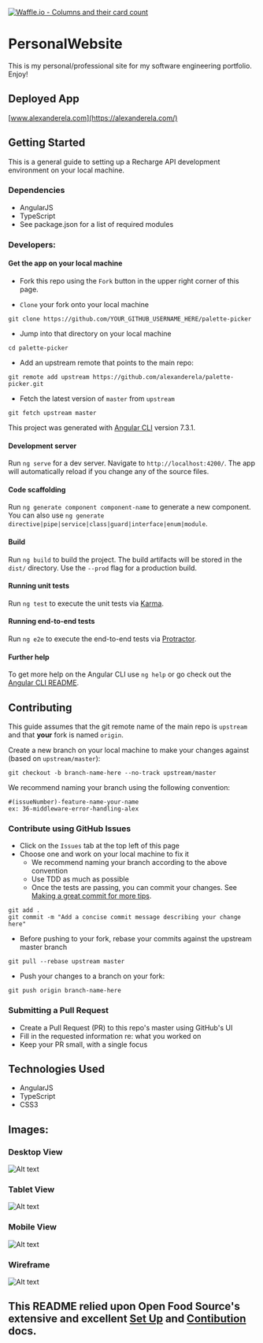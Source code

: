 [![Waffle.io - Columns and their card count](https://badge.waffle.io/alexanderela/personal-website.svg?columns=all)](https://waffle.io/alexanderela/personal-website)

# PersonalWebsite
This is my personal/professional site for my software engineering portfolio.  Enjoy!

## Deployed App
[www.alexanderela.com](https://alexanderela.com/)

## Getting Started
This is a general guide to setting up a Recharge API development environment on your local machine.

### Dependencies
* AngularJS
* TypeScript
* See package.json for a list of required modules

### Developers:
#### Get the app on your local machine
* Fork this repo using the `Fork` button in the upper right corner of this page.

* `Clone` your fork onto your local machine
```
git clone https://github.com/YOUR_GITHUB_USERNAME_HERE/palette-picker
```

* Jump into that directory on your local machine
```
cd palette-picker
```

* Add an upstream remote that points to the main repo:
```
git remote add upstream https://github.com/alexanderela/palette-picker.git
```

* Fetch the latest version of `master` from `upstream`
```
git fetch upstream master
```

This project was generated with [Angular CLI](https://github.com/angular/angular-cli) version 7.3.1.

#### Development server

Run `ng serve` for a dev server. Navigate to `http://localhost:4200/`. The app will automatically reload if you change any of the source files.

#### Code scaffolding

Run `ng generate component component-name` to generate a new component. You can also use `ng generate directive|pipe|service|class|guard|interface|enum|module`.

#### Build

Run `ng build` to build the project. The build artifacts will be stored in the `dist/` directory. Use the `--prod` flag for a production build.

#### Running unit tests

Run `ng test` to execute the unit tests via [Karma](https://karma-runner.github.io).

#### Running end-to-end tests

Run `ng e2e` to execute the end-to-end tests via [Protractor](http://www.protractortest.org/).

#### Further help

To get more help on the Angular CLI use `ng help` or go check out the [Angular CLI README](https://github.com/angular/angular-cli/blob/master/README.md).

## Contributing
This guide assumes that the git remote name of the main repo is `upstream` and that **your** fork is named `origin`.

Create a new branch on your local machine to make your changes against (based on `upstream/master`):
```
git checkout -b branch-name-here --no-track upstream/master
```
We recommend naming your branch using the following convention:
```
#(issueNumber)-feature-name-your-name
ex: 36-middleware-error-handling-alex
```

### Contribute using GitHub Issues
* Click on the `Issues` tab at the top left of this page
* Choose one and work on your local machine to fix it  
  - We recommend naming your branch according to the above convention  
  - Use TDD as much as possible 
  - Once the tests are passing, you can commit your changes. See [Making a great commit for more tips](https://github.com/openfoodfoundation/openfoodnetwork/wiki/Making-a-great-commit).  
```
git add .
git commit -m "Add a concise commit message describing your change here"
```
  - Before pushing to your fork, rebase your commits against the upstream master branch
```
git pull --rebase upstream master
```
  - Push your changes to a branch on your fork:
```
git push origin branch-name-here
```

### Submitting a Pull Request
* Create a Pull Request (PR) to this repo's master using GitHub's UI
* Fill in the requested information re: what you worked on
* Keep your PR small, with a single focus

## Technologies Used
- AngularJS
- TypeScript
- CSS3

## Images:
### Desktop View
![Alt text](s "Desktop view")

### Tablet View
![Alt text](s "Tablet view")

### Mobile View
![Alt text](s "Mobile view")

### Wireframe
![Alt text](s "Wireframe")

## This README relied upon Open Food Source's extensive and excellent [Set Up](https://github.com/openfoodfoundation/openfoodnetwork/blob/master/GETTING_STARTED.md) and [Contibution](https://github.com/openfoodfoundation/openfoodnetwork/blob/master/CONTRIBUTING.md) docs.
